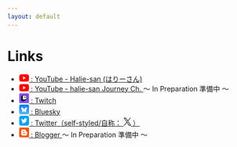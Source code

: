 ```yaml
---
layout: default
---
```


# Links

* <a href="https://www.youtube.com/@halie-san"> <img src="./img/youtube.png" width="20"> : YouTube - Halie-san (はりーさん) </a>
* <a href="https://www.youtube.com/@halie-san-journey"> <img src="./img/youtube.png" width="20"> : YouTube - halie-san Journey Ch. </a> ～ In Preparation 準備中 ～
* <a href="https://www.twitch.tv/haliesan_t"> <img src="./img/twitch.png" width="20"> : Twitch </a>
* <a href="https://bsky.app/profile/haliesan.com"> <img src="./img/bluesky.png" width="20"> : Bluesky </a>
* <a href="https://twitter.com/haliesan_t_jp"> <img src="./img/twitter.png" width="20"> : Twitter（self-styled/自称： <img src="./img/x_t.png" width="15"> ） </a>
* <a href="https://haliesan.blogspot.com/"> <img src="./img/blogger.png" width="20"> : Blogger </a> ～ In Preparation 準備中 ～

